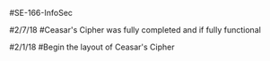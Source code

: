 #SE-166-InfoSec

#2/7/18
#Ceasar's Cipher was fully completed and if fully functional 

#2/1/18
#Begin the layout of Ceasar's Cipher
